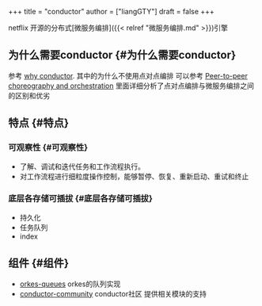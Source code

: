 +++
title = "conductor"
author = ["liangGTY"]
draft = false
+++

netflix 开源的分布式[微服务编排]({{< relref "微服务编排.md" >}})引擎


## 为什么需要conductor {#为什么需要conductor}

参考 [why conductor](https://conductor.netflix.com/devguide/concepts/why.html). 其中的为什么不使用点对点编排 可以参考 [Peer-to-peer choreography and orchestration](https://xavyr-rademaker.medium.com/peer-to-peer-choreography-and-orchestration-544af8b1bcfb) 里面详细分析了点对点编排与微服务编排之间的区别和优劣


## 特点 {#特点}


### 可观察性 {#可观察性}

-   了解、调试和迭代任务和工作流程执行。
-   对工作流程进行细粒度操作控制，能够暂停、恢复、重新启动、重试和终止


### 底层各存储可插拔 {#底层各存储可插拔}

-   持久化
-   任务队列
-   index


## 组件 {#组件}

-   [orkes-queues](https://github.com/orkes-io/orkes-queues) orkes的队列实现
-   [conductor-community](https://github.com/Netflix/conductor-community) conductor社区 提供相关模块的支持
